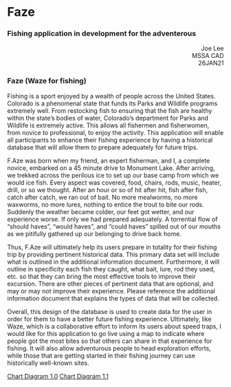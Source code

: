# Faze
### Fishing application in development for the adventerous

<div style="text-align: right"> Joe Lee </div>
<div style="text-align: right"> MSSA CAD </div>
<div style="text-align: right"> 26JAN21 </div>

### Faze (Waze for fishing)
Fishing is a sport enjoyed by a wealth of people across the United States. Colorado is a phenomenal state that funds its Parks and Wildlife programs extremely well. From restocking fish to ensuring that the fish are healthy within the state’s bodies of water, Colorado’s department for Parks and Wildlife is extremely active. This allows all fishermen and fisherwomen, from novice to professional, to enjoy the activity. This application will enable all participants to enhance their fishing experience by having a historical database that will allow them to prepare adequately for future trips.
  
F.Aze was born when my friend, an expert fisherman, and I, a complete novice, embarked on a 45 minute drive to Monument Lake. After arriving, we trekked across the perilous ice to set up our base camp from which we would ice fish. Every aspect was covered, food, chairs, rods, music, heater, drill, or so we thought. After an hour or so of hit after hit, fish after fish, catch after catch, we ran out of bait. No more mealworms, no more waxworms, no more lures, nothing to entice the trout to bite our rods. Suddenly the weather became colder, our feet got wetter, and our experience worse. If only we had prepared adequately. A torrential flow of “should haves”, “would haves”, and “could haves” spilled out of our mouths as we pitifully gathered up our belonging to drive back home.
  
Thus, F.Aze will ultimately help its users prepare in totality for their fishing trip by providing pertinent historical data. This primary data set will include what is outlined in the additional information document. Furthermore, it will outline in specificity each fish they caught, what bait, lure, rod they used, etc. so that they can bring the most effective tools to improve their excursion. There are other pieces of pertinent data that are optional, and may or may not improve their experience. Please reference the additional information document that explains the types of data that will be collected.
  
Overall, this design of the database is used to create data for the user in order for them to have a better future fishing experience. Ultimately, like Waze, which is a collaborative effort to inform its users about speed traps, I would like for this application to go live using a map to indicate where people got the most bites so that others can share in that experience for fishing. It will also allow adventurous people to head exploration efforts, while those that are getting started in their fishing journey can use historically well-known sites.

[Chart Diagram 1.0](faze/2._AddInfo.md)
[Chart Diagram 1.1](faze/3._Faze_Chart_Diagram.pdf)
